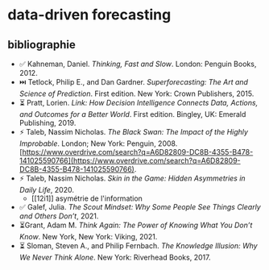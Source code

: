 # data-driven forecasting

## bibliographie

- ✅ Kahneman, Daniel. _Thinking, Fast and Slow_. London: Penguin Books, 2012.
- ⏭️ Tetlock, Philip E., and Dan Gardner. _Superforecasting: The Art and Science of Prediction_. First edition. New York: Crown Publishers, 2015.
- ⏳ Pratt, Lorien. _Link: How Decision Intelligence Connects Data, Actions, and Outcomes for a Better World_. First edition. Bingley, UK: Emerald Publishing, 2019.
- ⚡ Taleb, Nassim Nicholas. _The Black Swan: The Impact of the Highly Improbable_. London; New York: Penguin, 2008. [https://www.overdrive.com/search?q=A6D82809-DC8B-4355-B478-141025590766](https://www.overdrive.com/search?q=A6D82809-DC8B-4355-B478-141025590766).
- ⚡ Taleb, Nassim Nicholas. _Skin in the Game: Hidden Asymmetries in Daily Life_, 2020.
	- [[12i1]] asymétrie de l'information
- ✅ Galef, Julia. _The Scout Mindset: Why Some People See Things Clearly and Others Don’t_, 2021.
- ⏳Grant, Adam M. _Think Again: The Power of Knowing What You Don’t Know_. New York, New York: Viking, 2021.
- ⏳ Sloman, Steven A., and Philip Fernbach. _The Knowledge Illusion: Why We Never Think Alone_. New York: Riverhead Books, 2017.